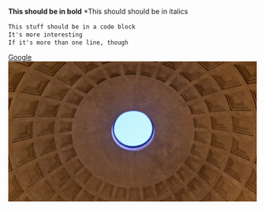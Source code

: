 **This should be in bold**
*This should should be in italics

```
This stuff should be in a code block
It's more interesting
If it's more than one line, though
```

[Google](http://www.google.com)
![Panthon Roof](pantheon.jpg)


